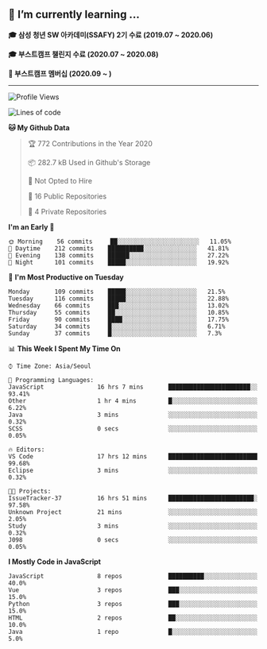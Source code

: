 ## 🌱 I’m currently learning ...

**🎓 삼성 청년 SW 아카데미(SSAFY) 2기 수료 (2019.07 ~ 2020.06)**

**🎓 부스트캠프 챌린지 수료 (2020.07 ~ 2020.08)**

**🏃  부스트캠프 멤버십 (2020.09 ~ )**
 
-----

<!--START_SECTION:waka-->
![Profile Views](http://img.shields.io/badge/Profile%20Views-57-blue)

![Lines of code](https://img.shields.io/badge/From%20Hello%20World%20I%27ve%20Written-34.5%20million%20lines%20of%20code-blue)

**🐱 My Github Data** 

> 🏆 772 Contributions in the Year 2020
 > 
> 📦 282.7 kB Used in Github's Storage 
 > 
> 🚫 Not Opted to Hire
 > 
> 📜 16 Public Repositories
 > 
> 🔑 4 Private Repositories 

**I'm an Early 🐤** 

```text
🌞 Morning    56 commits     ██░░░░░░░░░░░░░░░░░░░░░░░   11.05% 
🌆 Daytime    212 commits    ██████████░░░░░░░░░░░░░░░   41.81% 
🌃 Evening    138 commits    ██████░░░░░░░░░░░░░░░░░░░   27.22% 
🌙 Night      101 commits    █████░░░░░░░░░░░░░░░░░░░░   19.92%

```
📅 **I'm Most Productive on Tuesday** 

```text
Monday       109 commits    █████░░░░░░░░░░░░░░░░░░░░   21.5% 
Tuesday      116 commits    █████░░░░░░░░░░░░░░░░░░░░   22.88% 
Wednesday    66 commits     ███░░░░░░░░░░░░░░░░░░░░░░   13.02% 
Thursday     55 commits     ██░░░░░░░░░░░░░░░░░░░░░░░   10.85% 
Friday       90 commits     ████░░░░░░░░░░░░░░░░░░░░░   17.75% 
Saturday     34 commits     █░░░░░░░░░░░░░░░░░░░░░░░░   6.71% 
Sunday       37 commits     █░░░░░░░░░░░░░░░░░░░░░░░░   7.3%

```


📊 **This Week I Spent My Time On** 

```text
⌚︎ Time Zone: Asia/Seoul

💬 Programming Languages: 
JavaScript               16 hrs 7 mins       ███████████████████████░░   93.41% 
Other                    1 hr 4 mins         █░░░░░░░░░░░░░░░░░░░░░░░░   6.22% 
Java                     3 mins              ░░░░░░░░░░░░░░░░░░░░░░░░░   0.32% 
SCSS                     0 secs              ░░░░░░░░░░░░░░░░░░░░░░░░░   0.05%

🔥 Editors: 
VS Code                  17 hrs 12 mins      █████████████████████████   99.68% 
Eclipse                  3 mins              ░░░░░░░░░░░░░░░░░░░░░░░░░   0.32%

🐱‍💻 Projects: 
IssueTracker-37          16 hrs 51 mins      ████████████████████████░   97.58% 
Unknown Project          21 mins             ░░░░░░░░░░░░░░░░░░░░░░░░░   2.05% 
Study                    3 mins              ░░░░░░░░░░░░░░░░░░░░░░░░░   0.32% 
J098                     0 secs              ░░░░░░░░░░░░░░░░░░░░░░░░░   0.05%

```

**I Mostly Code in JavaScript** 

```text
JavaScript               8 repos             ██████████░░░░░░░░░░░░░░░   40.0% 
Vue                      3 repos             ███░░░░░░░░░░░░░░░░░░░░░░   15.0% 
Python                   3 repos             ███░░░░░░░░░░░░░░░░░░░░░░   15.0% 
HTML                     2 repos             ██░░░░░░░░░░░░░░░░░░░░░░░   10.0% 
Java                     1 repo              █░░░░░░░░░░░░░░░░░░░░░░░░   5.0%

```



<!--END_SECTION:waka-->
